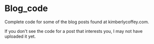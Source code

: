 # Blog_code

Complete code for some of the blog posts found at kimberlycoffey.com. 

If you don't see the code for a post that interests you, I may not have uploaded it yet. 
